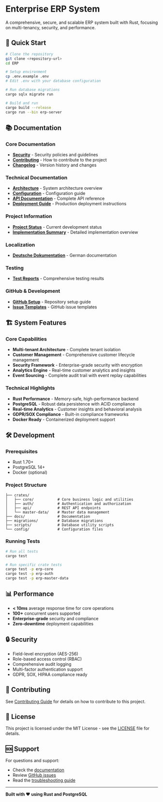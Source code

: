 # Enterprise ERP System

A comprehensive, secure, and scalable ERP system built with Rust, focusing on multi-tenancy, security, and performance.

## 🚀 Quick Start

```bash
# Clone the repository
git clone <repository-url>
cd ERP

# Setup environment
cp .env.example .env
# Edit .env with your database configuration

# Run database migrations
cargo sqlx migrate run

# Build and run
cargo build --release
cargo run --bin erp-server
```

## 📚 Documentation

### Core Documentation
- **[Security](docs/SECURITY.md)** - Security policies and guidelines
- **[Contributing](docs/CONTRIBUTING.md)** - How to contribute to the project
- **[Changelog](docs/CHANGELOG.md)** - Version history and changes

### Technical Documentation
- **[Architecture](docs/architecture/ARCHITECTURE.md)** - System architecture overview
- **[Configuration](docs/architecture/CONFIGURATION.md)** - Configuration guide
- **[API Documentation](docs/api/API_DOKUMENTATION.md)** - Complete API reference
- **[Deployment Guide](docs/deployment/DEPLOYMENT_GUIDE.md)** - Production deployment instructions

### Project Information
- **[Project Status](docs/project/PROJECT_STATUS.md)** - Current development status
- **[Implementation Summary](docs/project/COMPREHENSIVE_IMPLEMENTATION_SUMMARY.md)** - Detailed implementation overview

### Localization
- **[Deutsche Dokumentation](docs/localization/DEUTSCHE_DOKUMENTATION.md)** - German documentation

### Testing
- **[Test Reports](docs/testing/test_reports.md)** - Comprehensive testing results

### GitHub & Development
- **[GitHub Setup](docs/github/GITHUB_SETUP.md)** - Repository setup guide
- **[Issue Templates](docs/github/github_issues_templates.md)** - GitHub issue templates

## 🏗️ System Features

### Core Capabilities
- **Multi-tenant Architecture** - Complete tenant isolation
- **Customer Management** - Comprehensive customer lifecycle management
- **Security Framework** - Enterprise-grade security with encryption
- **Analytics Engine** - Real-time customer analytics and insights
- **Event Sourcing** - Complete audit trail with event replay capabilities

### Technical Highlights
- **Rust Performance** - Memory-safe, high-performance backend
- **PostgreSQL** - Robust data persistence with ACID compliance
- **Real-time Analytics** - Customer insights and behavioral analysis
- **GDPR/SOX Compliance** - Built-in compliance frameworks
- **Docker Ready** - Containerized deployment support

## 🛠️ Development

### Prerequisites
- Rust 1.70+
- PostgreSQL 14+
- Docker (optional)

### Project Structure
```
├── crates/
│   ├── core/           # Core business logic and utilities
│   ├── auth/           # Authentication and authorization
│   ├── api/            # REST API endpoints
│   └── master-data/    # Master data management
├── docs/               # Documentation
├── migrations/         # Database migrations
├── scripts/            # Database utility scripts
└── config/             # Configuration files
```

### Running Tests
```bash
# Run all tests
cargo test

# Run specific crate tests
cargo test -p erp-core
cargo test -p erp-auth
cargo test -p erp-master-data
```

## 📊 Performance

- **< 10ms** average response time for core operations
- **100+** concurrent users supported
- **Enterprise-grade** security and compliance
- **Zero-downtime** deployment capabilities

## 🔒 Security

- Field-level encryption (AES-256)
- Role-based access control (RBAC)
- Comprehensive audit logging
- Multi-factor authentication support
- GDPR, SOX, HIPAA compliance ready

## 🤝 Contributing

See [Contributing Guide](docs/CONTRIBUTING.md) for details on how to contribute to this project.

## 📄 License

This project is licensed under the MIT License - see the [LICENSE](LICENSE) file for details.

## 🆘 Support

For questions and support:
- Check the [documentation](docs/)
- Review [GitHub issues](docs/github/github_issues_templates.md)
- Read the [troubleshooting guide](docs/deployment/DEPLOYMENT_GUIDE.md)

---

**Built with ❤️ using Rust and PostgreSQL**